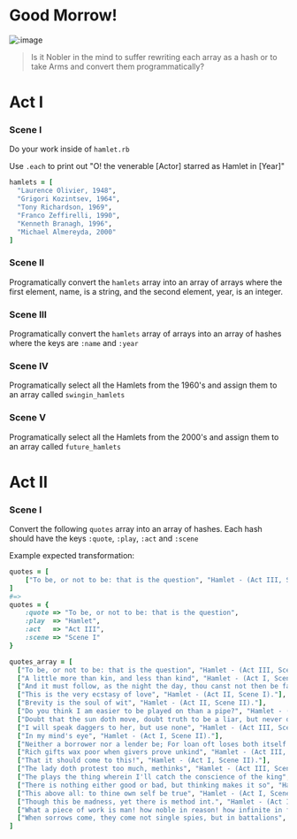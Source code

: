 # Good Morrow!

![:image](https://i0.wp.com/www.filmscouts.com/zgifclip/cannes97/hamlet.gif)

> Is it Nobler in the mind to suffer rewriting each array as a hash or to take Arms and convert them programmatically?

# Act I

### Scene I

Do your work inside of `hamlet.rb`

Use `.each` to print out "O! the venerable [Actor] starred as Hamlet in [Year]"

```rb
hamlets = [
  "Laurence Olivier, 1948",
  "Grigori Kozintsev, 1964",
  "Tony Richardson, 1969",
  "Franco Zeffirelli, 1990",
  "Kenneth Branagh, 1996",
  "Michael Almereyda, 2000"
]
```

### Scene II

Programatically convert the `hamlets` array into an array of arrays where the first element, name, is a string, and the second element, year, is an integer.

### Scene III

Programatically convert the `hamlets` array of arrays into an array of hashes where the keys are `:name` and `:year`

### Scene IV

Programatically select all the Hamlets from the 1960's and assign them to an array called `swingin_hamlets`

### Scene V

Programatically select all the Hamlets from the 2000's and assign them to an array called `future_hamlets`

# Act II

### Scene I
Convert the following `quotes` array into an array of hashes.
Each hash should have the keys `:quote`, `:play`, `:act` and `:scene`

Example expected transformation:

```rb
quotes = [
    ["To be, or not to be: that is the question", "Hamlet - (Act III, Scene I)."]
]
#=>
quotes = {
    :quote => "To be, or not to be: that is the question",
    :play  => "Hamlet",
    :act   => "Act III",
    :scene => "Scene I"
}
```

```rb
quotes_array = [
  ["To be, or not to be: that is the question", "Hamlet - (Act III, Scene I)."],
  ["A little more than kin, and less than kind", "Hamlet - (Act I, Scene II)."],
  ["And it must follow, as the night the day, thou canst not then be false to any man", "Hamlet - (Act I, Scene III)."],
  ["This is the very ecstasy of love", "Hamlet - (Act II, Scene I)."],
  ["Brevity is the soul of wit", "Hamlet - (Act II, Scene II)."],
  ["Do you think I am easier to be played on than a pipe?", "Hamlet - (Act III, Scene II)."],
  ["Doubt that the sun doth move, doubt truth to be a liar, but never doubt I love", "Hamlet - (Act II, Scene II)."],
  ["I will speak daggers to her, but use none", "Hamlet - (Act III, Scene II)."],
  ["In my mind's eye", "Hamlet - (Act I, Scene II)."],
  ["Neither a borrower nor a lender be; For loan oft loses both itself and friend, and borrowing dulls the edge of husbandry", "Hamlet - (Act I, Scene III)."],
  ["Rich gifts wax poor when givers prove unkind", "Hamlet - (Act III, Scene I)."],
  ["That it should come to this!", "Hamlet - (Act I, Scene II)."],
  ["The lady doth protest too much, methinks", "Hamlet - (Act III, Scene II)."],
  ["The plays the thing wherein I'll catch the conscience of the king", "Hamlet - (Act II, Scene II)."],
  ["There is nothing either good or bad, but thinking makes it so", "Hamlet - (Act II, Scene II)."],
  ["This above all: to thine own self be true", "Hamlet - (Act I, Scene III)."],
  ["Though this be madness, yet there is method int.", "Hamlet - (Act II, Scene II)."],
  ["What a piece of work is man! how noble in reason! how infinite in faculty! in form and moving how express and admirable! in action how like an angel! in apprehension how like a god! the beauty of the world, the paragon of animals! ", "Hamlet - (Act II, Scene II)."],
  ["When sorrows come, they come not single spies, but in battalions", "Hamlet - (Act IV, Scene V)."]
]
```